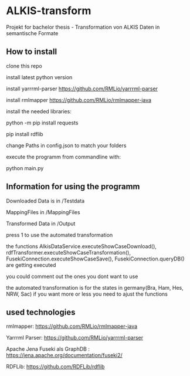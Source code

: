 # ALKIS-transform
Projekt for bachelor thesis - Transformation von ALKIS Daten in semantische Formate 

## How to install 
clone this repo 

install latest python version

install yarrrml-parser https://github.com/RMLio/yarrrml-parser

install rmlmapper https://github.com/RMLio/rmlmapper-java 

install the needed libraries:

python -m pip install requests

pip install rdflib

change Paths in config.json to match your folders

execute the programm from commandline with: 

python main.py

## Information for using the programm
Downloaded Data is in /Testdata

MappingFiles in /MappingFiles

Transformed Data in /Output

press 1 to use the automated transformation

the functions AlkisDataService.executeShowCaseDownload(), rdfTransformer.executeShowCaseTransformation(), FusekiConnection.executeShowCaseSave(), 
FusekiConnection.queryDB() are getting executed

you could comment out the ones you dont want to use

the automated transformation is for the states in germany(Bra, Ham, Hes, NRW, Sac) if you want more or less you need to ajust the functions 

## used technologies

rmlmapper: https://github.com/RMLio/rmlmapper-java 

Yarrrml Parser: https://github.com/RMLio/yarrrml-parser

Apache Jena Fuseki als GraphDB : https://jena.apache.org/documentation/fuseki2/

RDFLib: https://github.com/RDFLib/rdflib
